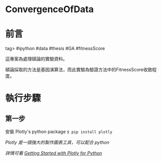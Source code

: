 # ConvergenceOfData

# 前言
tag> #ipython #data #thesis #GA #fitnessScore

這專案為處理碩論的實驗資料。

碩論採取的方法是基因演算法，而此實驗為驗證方法中的FitnessScore收斂程度。

# 執行步驟
## 第一步
安裝 Plotly's python package
`$ pip install plotly`

*Plotly 是一個強大的製作圖表工具，可以配合 python*

*詳情可看 [Getting Started with Plotly for Python](https://plot.ly/python/getting-started/)*
